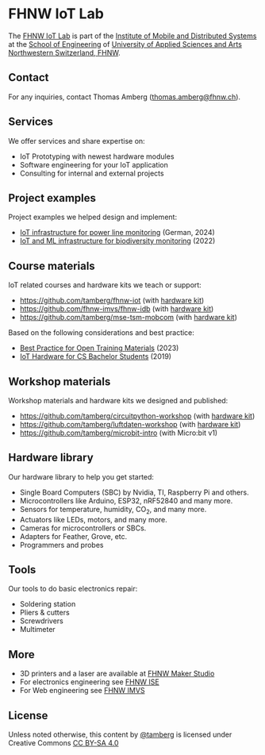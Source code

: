 # FHNW IoT Lab
The [FHNW IoT Lab](https://www.fhnw.ch/de/forschung-und-dienstleistungen/technik/labore-der-hochschule-fuer-technik-fhnw/iot-lab) is part of the [Institute of Mobile and Distributed Systems](https://www.fhnw.ch/en/about-fhnw/schools/school-of-engineering/institutes/institute-of-mobile-and-distributed-systems) at the [School of Engineering](https://www.fhnw.ch/en/about-fhnw/schools/school-of-engineering) of [University of Applied Sciences and Arts Northwestern Switzerland, FHNW](https://www.fhnw.ch/en/).

## Contact
For any inquiries, contact Thomas Amberg (thomas.amberg@fhnw.ch).

## Services
We offer services and share expertise on:

- IoT Prototyping with newest hardware modules
- Software engineering for your IoT application
- Consulting for internal and external projects

## Project examples
Project examples we helped design and implement:

- [IoT infrastructure for power line monitoring](http://www.tamberg.org/fhnw/2024/IoTInfrastrukturBruggEye.pdf) (German, 2024)
- [IoT and ML infrastructure for biodiversity monitoring](http://www.tamberg.org/fhnw/2022/IoTAndMLInfrastructureForUrbanBiodiversityMonitoring.pdf) (2022)

## Course materials
IoT related courses and hardware kits we teach or support:

- https://github.com/tamberg/fhnw-iot (with [hardware kit](https://github.com/tamberg/fhnw-iot/wiki#hardware))
- https://github.com/fhnw-imvs/fhnw-idb (with [hardware kit](https://github.com/fhnw-imvs/fhnw-idb/wiki#hardware))
- https://github.com/tamberg/mse-tsm-mobcom (with [hardware kit](https://github.com/tamberg/mse-tsm-mobcom/wiki#hardware))

Based on the following considerations and best practice:

- [Best Practice for Open Training Materials](http://www.tamberg.org/ictp/2023/BestPracticeForOpenTrainingMaterials.pdf) (2023)
- [IoT Hardware for CS Bachelor Students](http://www.tamberg.org/fhnw/2019/IoTHardwareForCSBachelorStudents.pdf) (2019)

## Workshop materials
Workshop materials and hardware kits we designed and published:

- https://github.com/tamberg/circuitpython-workshop (with [hardware kit](https://github.com/tamberg/circuitpython-workshop?tab=readme-ov-file#circuitpython))
- https://github.com/tamberg/luftdaten-workshop (with [hardware kit](https://github.com/tamberg/luftdaten-workshop?tab=readme-ov-file#material-auspacken-und-prüfen))
- https://github.com/tamberg/microbit-intro (with Micro:bit v1)

## Hardware library
Our hardware library to help you get started:

- Single Board Computers (SBC) by Nvidia, TI, Raspberry Pi and others.
- Microcontrollers like Arduino, ESP32, nRF52840 and many more.
- Sensors for temperature, humidity, CO<sub>2</sub>, and many more.
- Actuators like LEDs, motors, and many more.
- Cameras for microcontrollers or SBCs.
- Adapters for Feather, Grove, etc.
- Programmers and probes

## Tools
Our tools to do basic electronics repair:

- Soldering station
- Pliers & cutters
- Screwdrivers
- Multimeter

## More
- 3D printers and a laser are available at [FHNW Maker Studio](https://makerstudio.fhnw.ch)
- For electronics engineering see [FHNW ISE](https://www.fhnw.ch/en/about-fhnw/schools/school-of-engineering/institutes/institute-for-sensors-and-electronics)
- For Web engineering see [FHNW IMVS](https://www.fhnw.ch/en/about-fhnw/schools/school-of-engineering/institutes/institute-of-mobile-and-distributed-systems)

## License
Unless noted otherwise, this content by [@tamberg](https://github.com/tamberg) is licensed under Creative Commons [CC BY-SA 4.0](https://creativecommons.org/licenses/by-sa/4.0/)
